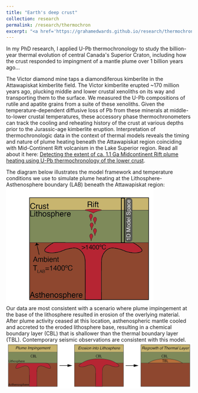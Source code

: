 ```yaml
---
title: "Earth's deep crust"
collection: research
permalink: /research/thermochron
excerpt: "<a href='https://grahamedwards.github.io/research/thermochron'><img src='/images/thermochron/xenolith.jpg' width='400'></a>"
---
```

<!-- Excerpt: The temperature-dependent diffusive loss of Pb from accessory phase minerals in deep crustal xenoliths record the billion-year cooling histories of the middle to lower crust. <br> -->

In my PhD research, I applied U-Pb thermochronology to study the billion-year thermal evolution of central Canada's Superior Craton, including how the crust responded to impingment of a mantle plume over 1 billion years ago...

The Victor diamond mine taps a diamondiferous kimberlite in the Attawapiskat kimberlite field. The Victor kimberlite erupted ~170 million years ago, plucking middle and lower crustal xenoliths on its way and transporting them to the surface. We measured the U-Pb compositions of rutile and apatite grains from a suite of these xenoliths. Given the temperature-dependent diffusive loss of Pb from these minerals at middle-to-lower crustal temperatures, these accessory phase thermochronometers can track the cooling and reheating history of the crust at various depths prior to the Jurassic-age kimberlite eruption. Interpretation of thermochronologic data in the context of thermal models reveals the timing and nature of plume heating beneath the Attawapiskat region coinciding with Mid-Continent Rift volcanism in the Lake Superior region. Read all about it here: [Detecting the extent of ca. 1.1 Ga Midcontinent Rift plume heating using U-Pb thermochronology of the lower crust](https://pubs.geoscienceworld.org/gsa/geology/article/46/10/911/548171/Detecting-the-extent-of-ca-11-Ga-Midcontinent-Rift?guestAccessKey=386072c8-2e76-4f48-a034-2d9bd19de004).  

The diagram below illustrates the model framework and temperature conditions we use to simulate plume heating at the Lithosphere-Asthenosphere boundary (LAB) beneath the Attawapiskat region:
<br/>
<img src='../images/thermochron/Plume_heating_only-01.png' width='400'>
<br/>
Our data are most consistent with a scenario where plume impingement at the base of the lithosphere resulted in erosion of the overlying material. After plume activity ceased at this location, asthenospheric mantle cooled and accreted to the eroded lithosphere base, resulting in a chemical boundary layer (CBL) that is shallower than the thermal boundary layer (TBL). Contemporary seismic observations are consistent with this model. <img src='../images/thermochron/Impingement_Erosion_Diagram.png' width='600'>
